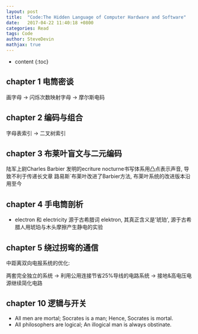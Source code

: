 ```yaml
---
layout: post
title:  "Code:The Hidden Language of Computer Hardware and Software"
date:   2017-04-22 11:40:18 +0800
categories: Read
tags: Code
author: SteveDevin
mathjax: true
---
```

* content
{:toc}

## chapter 1 电筒密谈

画字母 -> 闪烁次数映射字母 -> 摩尔斯电码

## chapter 2 编码与组合

字母表索引 -> 二叉树索引

## chapter 3 布莱叶盲文与二元编码

陆军上尉Charles Barbier 发明的ecriture nocturne书写体系用凸点表示声音, 导致不利于传递长文章
路易斯`布莱叶改进了Barbier方法, 布莱叶系统的改进版本沿用至今

## chapter 4 手电筒剖析

- electron 和 electricity 源于古希腊词 elektron, 其真正含义是'琥珀', 源于古希腊人用琥珀与木头摩擦产生静电的实验

## chapter 5 绕过拐弯的通信

中距离双向电报系统的优化:

两套完全独立的系统 -> 利用公用连接节省25%导线的电路系统 -> 接地&高电压电源继续简化电路

## chapter 10 逻辑与开关

- All men are mortal; Socrates is a man; Hence, Socrates is mortal.
- All philosophers are logical; An illogical man is always obstinate.



